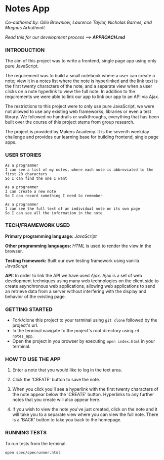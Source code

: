 Notes App
=========

*Co-authored by: Ollie Brownlow, Laurence Taylor, Nicholas Barnes, and Magnus Arbuthnott*

*Read this for our development process ==>* ***APPROACH.md***

### INTRODUCTION

The aim of this project was to write a frontend, single page app using only pure JavaScript.

The requirement was to build a small notebook where a user can create a note; view it in a notes list where the note is hyperlinked and the link text is the first twenty characters of the note; and a separate view when a user clicks on a note hyperlink to view the full note. In addition to the requirements we were able to link our app to link our app to an API via Ajax.

The restrictions to this project were to only use pure JavaScript, we were not allowed to use any existing web frameworks, libraries or even a test library. We followed no handrails or walkthroughs, everything that has been built over the course of this project stems from group research.

The project is provided by Makers Academy. It is the seventh weekday challenge and provides our learning base for building frontend, single page apps.

### USER STORIES

```
As a programmer
I can see a list of my notes, where each note is abbreviated to the first 20 characters
So I can find the one I want

As a programmer
I can create a new note
So I can record something I need to remember

As a programmer
I can see the full text of an individual note on its own page
So I can see all the information in the note
```

### TECH/FRAMEWORK USED

**Primary programming language:** *JavaScript*

**Other programming languages:** *HTML* is used to render the view in the browser.

**Testing framework:** Built our own testing framework using vanilla *JavaScript*

**API:** In order to link the API we have used *Ajax*. Ajax is a set of web development techniques using many web technologies on the client side to create asynchronous web applications, allowing web applications to send an retrieve data from a server without interfering with the display and behavior of the existing page.

### GETTING STARTED

* Fork/clone this project to your terminal using `git clone` followed by the project's url.
* In the terminal navigate to the project's root directory using `cd notes_app`.
* Open the project in you browser by executing `open index.html` in your terminal.

### HOW TO USE THE APP

1. Enter a note that you would like to log in the text area.

2. Click the 'CREATE' button to save the note.

3. When you click you'll see a hyperlink with the first twenty characters of the note appear below the 'CREATE' button. Hyperlinks to any further notes that you create will also appear here.

4. If you wish to view the note you've just created, click on the note and it will take you to a separate view where you can view the full note. There is a 'BACK' button to take you back to the homepage.

### RUNNING TESTS

To run tests from the terminal:

`open spec/specrunner.html`
